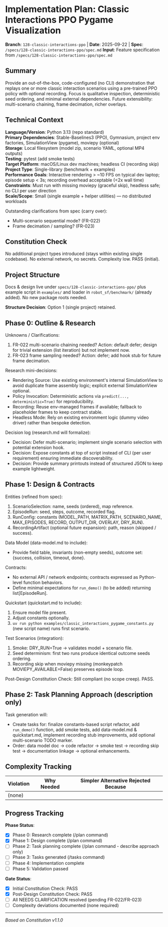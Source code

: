 # Implementation Plan: Classic Interactions PPO Pygame Visualization

**Branch**: `128-classic-interactions-ppo` | **Date**: 2025-09-22 | **Spec**: `/specs/128-classic-interactions-ppo/spec.md`
**Input**: Feature specification from `/specs/128-classic-interactions-ppo/spec.md`

## Summary
Provide an out-of-the-box, code-configured (no CLI) demonstration that replays one or more classic interaction scenarios using a pre-trained PPO policy with optional recording. Focus is qualitative inspection, deterministic seed ordering, and minimal external dependencies. Future extensibility: multi-scenario chaining, frame decimation, richer overlays.

## Technical Context
**Language/Version**: Python 3.13 (repo standard)  
**Primary Dependencies**: Stable-Baselines3 (PPO), Gymnasium, project env factories, SimulationView (pygame), moviepy (optional)  
**Storage**: Local filesystem (model zip, scenario YAML, optional MP4 outputs)  
**Testing**: pytest (add smoke tests)  
**Target Platform**: macOS/Linux dev machines; headless CI (recording skip)  
**Project Type**: Single-library (benchmark + examples)  
**Performance Goals**: Interactive rendering > ~10 FPS on typical dev laptop; episode setup < 3s; recording overhead acceptable (<2x wall time)  
**Constraints**: Must run with missing moviepy (graceful skip), headless safe; no CLI per user direction  
**Scale/Scope**: Small (single example + helper utilities) — no distributed workloads  

Outstanding clarifications from spec (carry over):
- Multi-scenario sequential mode? (FR-022)
- Frame decimation / sampling? (FR-023)

## Constitution Check
No additional project types introduced (stays within existing single codebase). No external network, no secrets. Complexity low. PASS (initial).

## Project Structure
Docs & design live under `specs/128-classic-interactions-ppo/` plus example script in `examples/` and loader in `robot_sf/benchmark/` (already added). No new package roots needed.

**Structure Decision**: Option 1 (single project) retained.

## Phase 0: Outline & Research
Unknowns / Clarifications:
1. FR-022 multi-scenario chaining needed? Action: default defer; design for trivial extension (list iteration) but not implement now.
2. FR-023 frame sampling needed? Action: defer; add hook stub for future frame decimation.

Research mini-decisions:
- Rendering Source: Use existing environment's internal SimulationView to avoid duplicate frame assembly logic; explicit external SimulationView optional.
- Policy Invocation: Deterministic actions via `predict(..., deterministic=True)` for reproducibility.
- Recording: Reuse env-managed frames if available; fallback to placeholder frames to keep contract stable.
- Headless Mode: Rely on existing environment logic (dummy video driver) rather than bespoke detection.

Decision log (research.md will formalize):
- Decision: Defer multi-scenario; implement single scenario selection with potential extension hook.
- Decision: Expose constants at top of script instead of CLI (per user requirement) ensuring immediate discoverability.
- Decision: Provide summary printouts instead of structured JSON to keep example lightweight.

## Phase 1: Design & Contracts
Entities (refined from spec):
1. ScenarioSelection: name, seeds (ordered), map reference.
2. EpisodeRun: seed, steps, outcome, recorded flag.
3. RunConfig: constants (MODEL_PATH, MATRIX_PATH, SCENARIO_NAME, MAX_EPISODES, RECORD, OUTPUT_DIR, OVERLAY, DRY_RUN).
4. RecordingArtifact (optional future expansion): path, reason (skipped / success).

Data Model (data-model.md to include):
- Provide field table, invariants (non-empty seeds), outcome set: {success, collision, timeout, done}.

Contracts:
- No external API / network endpoints; contracts expressed as Python-level function behaviors.
- Define minimal expectations for `run_demo()` (to be added) returning list[EpisodeRun].

Quickstart (quickstart.md to include):
1. Ensure model file present.
2. Adjust constants optionally.
3. `uv run python examples/classic_interactions_pygame_constants.py` (new script name) runs first scenario.

Test Scenarios (integration):
1. Smoke: DRY_RUN=True -> validates model + scenario file.
2. Seed determinism: first two runs produce identical outcome seeds ordering.
3. Recording skip when moviepy missing (monkeypatch MOVIEPY_AVAILABLE=False) preserves episode loop.

Post-Design Constitution Check: Still compliant (no scope creep). PASS.

## Phase 2: Task Planning Approach (description only)
Task generation will:
- Create tasks for: finalize constants-based script refactor, add `run_demo()` function, add smoke tests, add data-model.md & quickstart.md, implement recording stub improvements, add optional multi-scenario TODO marker.
- Order: data model doc → code refactor → smoke test → recording skip test → documentation linkage → optional enhancements.

## Complexity Tracking
| Violation | Why Needed | Simpler Alternative Rejected Because |
|-----------|------------|---------------------------------------|
| (none)    |            |                                       |

## Progress Tracking
**Phase Status**:
- [x] Phase 0: Research complete (/plan command)
- [x] Phase 1: Design complete (/plan command)
- [ ] Phase 2: Task planning complete (/plan command - describe approach only)
- [ ] Phase 3: Tasks generated (/tasks command)
- [ ] Phase 4: Implementation complete
- [ ] Phase 5: Validation passed

**Gate Status**:
- [x] Initial Constitution Check: PASS
- [x] Post-Design Constitution Check: PASS
- [ ] All NEEDS CLARIFICATION resolved (pending FR-022/FR-023)
- [ ] Complexity deviations documented (none required)

---
*Based on Constitution v1.1.0*
